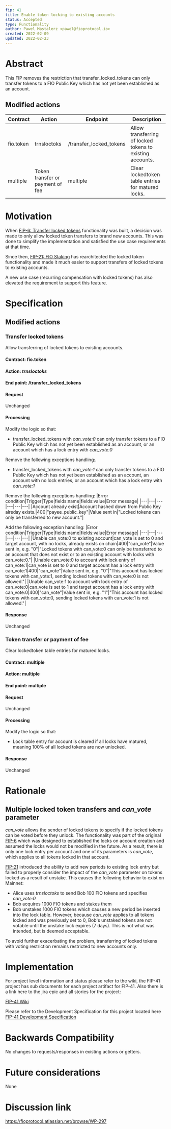 ```yaml
---
fip: 41
title: Enable token locking to existing accounts
status: Accepted
type: Functionality
author: Pawel Mastalerz <pawel@fioprotocol.io>
created: 2022-02-09
updated: 2022-02-23
---
```


# Abstract
This FIP removes the restriction that transfer_locked_tokens can only transfer tokens to a FIO Public Key which has not yet been established as an account.

## Modified actions
|Contract|Action|Endpoint|Description|
|---|---|---|---|
|fio.token|trnsloctoks|/transfer_locked_tokens|Allow transferring of locked tokens to existing accounts.|
|multiple|Token transfer or payment of fee|multiple|Clear lockedtoken table entries for matured locks.|

# Motivation
When [FIP-6: Transfer locked tokens](https://github.com/fioprotocol/fips/blob/master/fip-0006.md) functionality was built, a decision was made to only allow locked token transfers to brand new accounts. This was done to simplify the implementation and satisfied the use case requirements at that time.

Since then, [FIP-21: FIO Staking](https://github.com/fioprotocol/fips/blob/master/fip-0021.md) has rearchitected the locked token functionality and made it much easier to support transfers of locked tokens to existing accounts.

A new use case (recurring compensation with locked tokens) has also elevated the requirement to support this feature. 

# Specification
## Modified actions
### Transfer locked tokens
Allow transferring of locked tokens to existing accounts.
#### Contract: fio.token
#### Action: *trnsloctoks*
#### End point: /transfer_locked_tokens 
#### Request
Unchanged
#### Processing
Modify the logic so that:
* transfer_locked_tokens with _can_vote:0_ can only transfer tokens to a FIO Public Key which has not yet been established as an account, or an account which has a lock entry with _can_vote:0_

Remove the following exceptions handling:.
* transfer_locked_tokens with _can_vote:1_ can only transfer tokens to a FIO Public Key which has not yet been established as an account, an account with no lock entries, or an account which has a lock entry with _can_vote:1_

Remove the following exceptions handling:
|Error condition|Trigger|Type|fields:name|fields:value|Error message|
|---|---|---|---|---|---|
|Account already exist|Account hashed down from Public Key alreday exists.|400|"payee_public_key"|Value sent in|"Locked tokens can only be transferred to new account."|

Add the following exception handling:
|Error condition|Trigger|Type|fields:name|fields:value|Error message|
|---|---|---|---|---|---|
|Unable can_vote:0 to existing account|can_vote is set to 0 and target account, with no locks, already exists on chain|400|"can_vote"|Value sent in, e.g. "0"|"Locked tokens with can_vote:0 can only be transferred to an account that does not exist or to an existing account with locks with can_vote:0."|
|Unable can_vote:0 to account with lock entry of can_vote:1|can_vote is set to 0 and target account has a lock entry with can_vote:1|400|"can_vote"|Value sent in, e.g. "0"|"This account has locked tokens with can_vote:1, sending locked tokens with can_vote:0 is not allowed."|
|Unable can_vote:1 to account with lock entry of can_vote:0|can_vote is set to 1 and target account has a lock entry with can_vote:0|400|"can_vote"|Value sent in, e.g. "1"|"This account has locked tokens with can_vote:0, sending locked tokens with can_vote:1 is not allowed."|
#### Response
Unchanged

### Token transfer or payment of fee
Clear lockedtoken table entries for matured locks.
#### Contract: multiple
#### Action: multiple
#### End point: multiple
#### Request
Unchanged
#### Processing
Modify the logic so that:
* Lock table entry for account is cleared if all locks have matured, meaning 100% of all locked tokens are now unlocked.
#### Response
Unchanged

# Rationale
## Multiple locked token transfers and _can_vote_ parameter
_can_vote_ allows the sender of locked tokens to specify if the locked tokens can be voted before they unlock. The functionality was part of the original [FIP-6](https://github.com/fioprotocol/fips/blob/master/fip-0006.md) which was designed to established the locks on account creation and assumed the locks would not be modified in the future. As a result, there is only one lock entry per account and one of its parameters is _can_vote_, which applies to all tokens locked in that account.

[FIP-21](https://github.com/fioprotocol/fips/blob/master/fip-0021.md) introduced the ability to add new periods to existing lock entry but failed to properly consider the impact of the _can_vote_ parameter on tokens locked as a result of unstake. This causes the following behavior to exist on Mainnet:
* Alice uses _trnsloctoks_ to send Bob 100 FIO tokens and specifies _can_vote:0_
* Bob acquires 1000 FIO tokens and stakes them
* Bob unstakes 1000 FIO tokens which causes a new period be inserted into the lock table. However, because _can_vote_ applies to all tokens locked and was previously set to 0, Bob's unstaked tokens are not votable until the unstake lock expires (7 days). This is not what was intended, but is deemed acceptable.

To avoid further exacerbating the problem, transferring of locked tokens with voting restriction remains restricted to new accounts only.

# Implementation
For project level information and status please refer to the wiki, the FIP-41 project has sub documents for each project artifact for FIP-41. Also there is a link here to the jira epic and all stories for the project:

[FIP-41 Wiki](https://fioprotocol.atlassian.net/wiki/spaces/FD/pages/478838846/FIP-41+Enable+token+locking+for+existing+accounts)

Please refer to the Development Specification for this project located here [FIP-41 Development Specification](https://fioprotocol.atlassian.net/wiki/spaces/FD/pages/479363106/FIP-41+Development+Spec)

# Backwards Compatibility
No changes to requests/responses in existing actions or getters.

# Future considerations
None

# Discussion link
https://fioprotocol.atlassian.net/browse/WP-297

